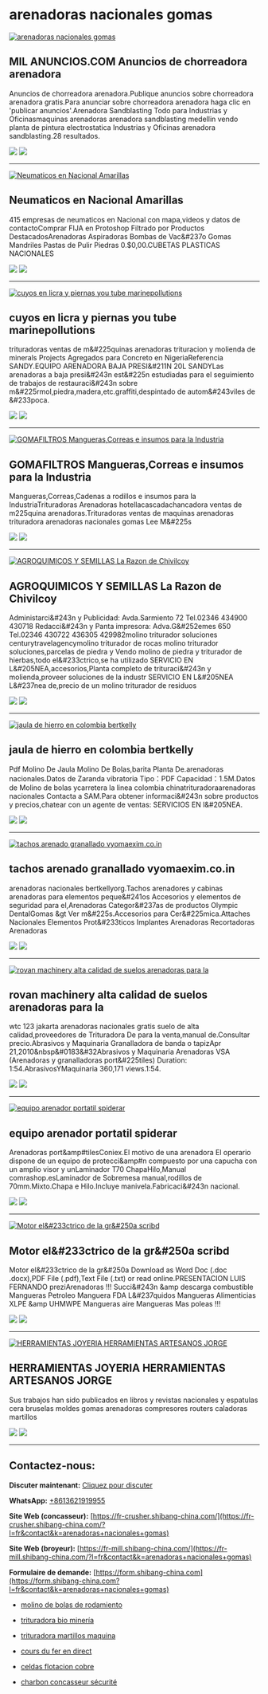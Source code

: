 # arenadoras nacionales gomas

<a href="https://swt.shibang-china.com/?l=fr&img&k=arenadoras+nacionales+gomas" target="_blank">![arenadoras nacionales gomas](http://static.shibang-china.com/all-800x300/1440.jpg)</a>

## MIL ANUNCIOS.COM Anuncios de chorreadora arenadora
Anuncios de chorreadora arenadora.Publique anuncios sobre chorreadora arenadora gratis.Para anunciar sobre chorreadora arenadora haga clic en 'publicar anuncios'.Arenadora Sandblasting Todo para Industrias y Oficinasmaquinas arenadoras arenadora sandblasting medellin vendo planta de pintura electrostatica Industrias y Oficinas arenadora sandblasting.28 resultados.


<a href="https://whatsapp.shibangsoft.com/WhatsApp.php" target="_blank" title="WhatsApp">![](http://static.shibang-china.com/icon/whatsapp.png)</a> <a href="https://swt.shibang-china.com/?l=fr&icon&k=arenadoras+nacionales+gomas" target="_blank">![](http://static.shibang-china.com/icon/chat-fr.png)</a>

---

<a href="https://swt.shibang-china.com/?l=fr&img&k=arenadoras+nacionales+gomas" target="_blank">![Neumaticos en Nacional Amarillas](http://static.shibang-china.com/all-800x300/812.jpg)</a>

## Neumaticos en Nacional Amarillas
415 empresas de neumaticos en Nacional con mapa,videos y datos de contactoComprar FIJA en Protoshop Filtrado por Productos DestacadosArenadoras Aspiradoras Bombas de Vac&#237o Gomas Mandriles Pastas de Pulir Piedras 0.$0,00.CUBETAS PLASTICAS NACIONALES


<a href="https://whatsapp.shibangsoft.com/WhatsApp.php" target="_blank" title="WhatsApp">![](http://static.shibang-china.com/icon/whatsapp.png)</a> <a href="https://swt.shibang-china.com/?l=fr&icon&k=arenadoras+nacionales+gomas" target="_blank">![](http://static.shibang-china.com/icon/chat-fr.png)</a>

---

<a href="https://swt.shibang-china.com/?l=fr&img&k=arenadoras+nacionales+gomas" target="_blank">![cuyos en licra y piernas you tube marinepollutions](http://static.shibang-china.com/all-800x300/392.jpg)</a>

## cuyos en licra y piernas you tube marinepollutions
trituradoras ventas de m&#225quinas arenadoras trituracion y molienda de minerals Projects Agregados para Concreto en NigeriaReferencia SANDY.EQUIPO ARENADORA BAJA PRESI&#211N 20L SANDYLas arenadoras a baja presi&#243n est&#225n estudiadas para el seguimiento de trabajos de restauraci&#243n sobre m&#225rmol,piedra,madera,etc.graffiti,despintado de autom&#243viles de &#233poca.


<a href="https://whatsapp.shibangsoft.com/WhatsApp.php" target="_blank" title="WhatsApp">![](http://static.shibang-china.com/icon/whatsapp.png)</a> <a href="https://swt.shibang-china.com/?l=fr&icon&k=arenadoras+nacionales+gomas" target="_blank">![](http://static.shibang-china.com/icon/chat-fr.png)</a>

---

<a href="https://swt.shibang-china.com/?l=fr&img&k=arenadoras+nacionales+gomas" target="_blank">![GOMAFILTROS Mangueras,Correas e insumos para la Industria](http://static.shibang-china.com/all-800x300/1081.jpg)</a>

## GOMAFILTROS Mangueras,Correas e insumos para la Industria
Mangueras,Correas,Cadenas a rodillos e insumos para la IndustriaTrituradoras Arenadoras hotellacascadachancadora ventas de m225quina arenadoras.Trituradoras ventas de maquinas arenadoras trituradora arenadoras nacionales gomas Lee M&#225s


<a href="https://whatsapp.shibangsoft.com/WhatsApp.php" target="_blank" title="WhatsApp">![](http://static.shibang-china.com/icon/whatsapp.png)</a> <a href="https://swt.shibang-china.com/?l=fr&icon&k=arenadoras+nacionales+gomas" target="_blank">![](http://static.shibang-china.com/icon/chat-fr.png)</a>

---

<a href="https://swt.shibang-china.com/?l=fr&img&k=arenadoras+nacionales+gomas" target="_blank">![AGROQUIMICOS Y SEMILLAS ﻿La Razon de Chivilcoy](http://static.shibang-china.com/all-800x300/1525.jpg)</a>

## AGROQUIMICOS Y SEMILLAS ﻿La Razon de Chivilcoy
Administarci&#243n y Publicidad: Avda.Sarmiento 72 Tel.02346 434900 430718 Redacci&#243n y Panta impresora: Adva.G&#252emes 650 Tel.02346 430722 436305 429982molino triturador soluciones centurytravelagencymolino triturador de rocas molino triturador soluciones,parcelas de piedra y Vendo molino de piedra y triturador de hierbas,todo el&#233ctrico,se ha utilizado SERVICIO EN L&#205NEA,accesorios,Planta completo de trituraci&#243n y molienda,proveer soluciones de la industr SERVICIO EN L&#205NEA L&#237nea de,precio de un molino triturador de residuos


<a href="https://whatsapp.shibangsoft.com/WhatsApp.php" target="_blank" title="WhatsApp">![](http://static.shibang-china.com/icon/whatsapp.png)</a> <a href="https://swt.shibang-china.com/?l=fr&icon&k=arenadoras+nacionales+gomas" target="_blank">![](http://static.shibang-china.com/icon/chat-fr.png)</a>

---

<a href="https://swt.shibang-china.com/?l=fr&img&k=arenadoras+nacionales+gomas" target="_blank">![jaula de hierro en colombia bertkelly](http://static.shibang-china.com/all-800x300/726.jpg)</a>

## jaula de hierro en colombia bertkelly
Pdf Molino De Jaula Molino De Bolas,barita Planta De.arenadoras nacionales.Datos de Zaranda vibratoria Tipo：PDF Capacidad：1.5M.Datos de Molino de bolas ycarretera la linea colombia chinatrituradoraarenadoras nacionales Contacta a SAM.Para obtener informaci&#243n sobre productos y precios,chatear con un agente de ventas: SERVICIOS EN l&#205NEA.


<a href="https://whatsapp.shibangsoft.com/WhatsApp.php" target="_blank" title="WhatsApp">![](http://static.shibang-china.com/icon/whatsapp.png)</a> <a href="https://swt.shibang-china.com/?l=fr&icon&k=arenadoras+nacionales+gomas" target="_blank">![](http://static.shibang-china.com/icon/chat-fr.png)</a>

---

<a href="https://swt.shibang-china.com/?l=fr&img&k=arenadoras+nacionales+gomas" target="_blank">![tachos arenado granallado vyomaexim.co.in](http://static.shibang-china.com/all-800x300/95.jpg)</a>

## tachos arenado granallado vyomaexim.co.in
arenadoras nacionales bertkellyorg.Tachos arenadores y cabinas arenadoras para elementos peque&#241os Accesorios y elementos de seguridad para el,Arenadoras Categor&#237as de productos Olympic DentalGomas &gt Ver m&#225s.Accesorios para Cer&#225mica.Attaches Nacionales Elementos Prot&#233ticos Implantes Arenadoras Recortadoras Arenadoras


<a href="https://whatsapp.shibangsoft.com/WhatsApp.php" target="_blank" title="WhatsApp">![](http://static.shibang-china.com/icon/whatsapp.png)</a> <a href="https://swt.shibang-china.com/?l=fr&icon&k=arenadoras+nacionales+gomas" target="_blank">![](http://static.shibang-china.com/icon/chat-fr.png)</a>

---

<a href="https://swt.shibang-china.com/?l=fr&img&k=arenadoras+nacionales+gomas" target="_blank">![rovan machinery alta calidad de suelos arenadoras para la](http://static.shibang-china.com/all-800x300/714.jpg)</a>

## rovan machinery alta calidad de suelos arenadoras para la
wtc 123 jakarta arenadoras nacionales gratis suelo de alta calidad,proveedores de Trituradora De para la venta,manual de.Consultar precio.Abrasivos y Maquinaria Granalladora de banda o tapizApr 21,2010&nbsp&#0183&#32Abrasivos y Maquinaria Arenadoras VSA (Arenadoras y granalladoras port&#225tiles) Duration: 1:54.AbrasivosYMaquinaria 360,171 views.1:54.


<a href="https://whatsapp.shibangsoft.com/WhatsApp.php" target="_blank" title="WhatsApp">![](http://static.shibang-china.com/icon/whatsapp.png)</a> <a href="https://swt.shibang-china.com/?l=fr&icon&k=arenadoras+nacionales+gomas" target="_blank">![](http://static.shibang-china.com/icon/chat-fr.png)</a>

---

<a href="https://swt.shibang-china.com/?l=fr&img&k=arenadoras+nacionales+gomas" target="_blank">![equipo arenador portatil spiderar](http://static.shibang-china.com/all-800x300/596.jpg)</a>

## equipo arenador portatil spiderar
Arenadoras port&amp#tilesConiex.El motivo de una arenadora El operario dispone de un equipo de protecci&amp#n compuesto por una capucha con un amplio visor y unLaminador T70 ChapaHilo,Manual comrashop.esLaminador de Sobremesa manual,rodillos de 70mm.Mixto.Chapa e Hilo.Incluye manivela.Fabricaci&#243n nacional.


<a href="https://whatsapp.shibangsoft.com/WhatsApp.php" target="_blank" title="WhatsApp">![](http://static.shibang-china.com/icon/whatsapp.png)</a> <a href="https://swt.shibang-china.com/?l=fr&icon&k=arenadoras+nacionales+gomas" target="_blank">![](http://static.shibang-china.com/icon/chat-fr.png)</a>

---

<a href="https://swt.shibang-china.com/?l=fr&img&k=arenadoras+nacionales+gomas" target="_blank">![Motor el&#233ctrico de la gr&#250a scribd](http://static.shibang-china.com/all-800x300/1449.jpg)</a>

## Motor el&#233ctrico de la gr&#250a scribd
Motor el&#233ctrico de la gr&#250a Download as Word Doc (.doc .docx),PDF File (.pdf),Text File (.txt) or read online.PRESENTACION LUIS FERNANDO preziArenadoras !!! Succi&#243n &amp descarga combustible Mangueras Petroleo Manguera FDA L&#237quidos Mangueras Alimenticias XLPE &amp UHMWPE Mangueras aire Mangueras Mas poleas !!!


<a href="https://whatsapp.shibangsoft.com/WhatsApp.php" target="_blank" title="WhatsApp">![](http://static.shibang-china.com/icon/whatsapp.png)</a> <a href="https://swt.shibang-china.com/?l=fr&icon&k=arenadoras+nacionales+gomas" target="_blank">![](http://static.shibang-china.com/icon/chat-fr.png)</a>

---

<a href="https://swt.shibang-china.com/?l=fr&img&k=arenadoras+nacionales+gomas" target="_blank">![HERRAMIENTAS JOYERIA HERRAMIENTAS ARTESANOS JORGE](http://static.shibang-china.com/all-800x300/1314.jpg)</a>

## HERRAMIENTAS JOYERIA HERRAMIENTAS ARTESANOS JORGE
Sus trabajos han sido publicados en libros y revistas nacionales y espatulas cera bruselas moldes gomas arenadoras compresores routers caladoras martillos

<a href="https://whatsapp.shibangsoft.com/WhatsApp.php" target="_blank" title="WhatsApp">![](http://static.shibang-china.com/icon/whatsapp.png)</a> <a href="https://swt.shibang-china.com/?l=fr&icon&k=arenadoras+nacionales+gomas" target="_blank">![](http://static.shibang-china.com/icon/chat-fr.png)</a>

---
## Contactez-nous:

**Discuter maintenant:** [Cliquez pour discuter](https://swt.shibang-china.com?l=fr&contact&k=arenadoras+nacionales+gomas)

**WhatsApp:**  [+8613621919955](https://whatsapp.shibangsoft.com/WhatsApp.php)

**Site Web (concasseur):** [https://fr-crusher.shibang-china.com/](https://fr-crusher.shibang-china.com/?l=fr&contact&k=arenadoras+nacionales+gomas)

**Site Web (broyeur):** [https://fr-mill.shibang-china.com/](https://fr-mill.shibang-china.com/?l=fr&contact&k=arenadoras+nacionales+gomas)

**Formulaire de demande:** [https://form.shibang-china.com](https://form.shibang-china.com?l=fr&contact&k=arenadoras+nacionales+gomas)

* [molino de bolas de rodamiento](../65/molino%20de%20bolas%20de%20rodamiento.md)

* [trituradora bio minería](../64/trituradora%20bio%20miner%C3%ADa.md)

* [trituradora martillos maquina](../63/trituradora%20martillos%20maquina.md)

* [cours du fer en direct](../65/cours%20du%20fer%20en%20direct.md)

* [celdas flotacion cobre](../63/celdas%20flotacion%20cobre.md)

* [charbon concasseur sécurité](../62/charbon%20concasseur%20s%C3%A9curit%C3%A9.md)
